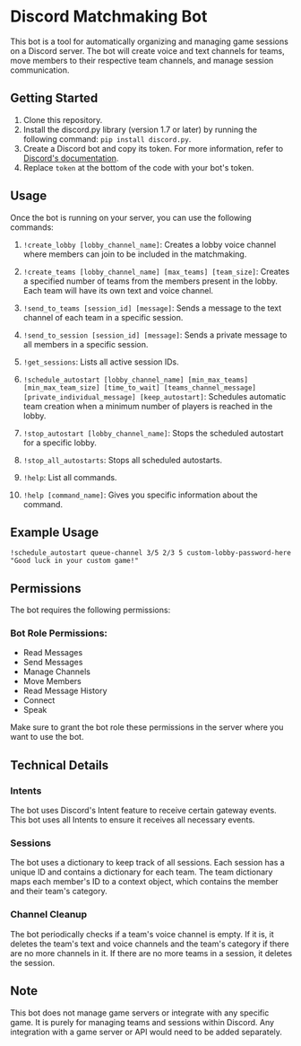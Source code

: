 # Discord Matchmaking Bot

This bot is a tool for automatically organizing and managing game sessions on a Discord server. The bot will create voice and text channels for teams, move members to their respective team channels, and manage session communication.

## Getting Started

1. Clone this repository.
2. Install the discord.py library (version 1.7 or later) by running the following command: `pip install discord.py`.
3. Create a Discord bot and copy its token. For more information, refer to [Discord's documentation](https://discord.com/developers/docs/intro).
4. Replace `token` at the bottom of the code with your bot's token.

## Usage

Once the bot is running on your server, you can use the following commands:

1. `!create_lobby [lobby_channel_name]`: Creates a lobby voice channel where members can join to be included in the matchmaking.

2. `!create_teams [lobby_channel_name] [max_teams] [team_size]`: Creates a specified number of teams from the members present in the lobby. Each team will have its own text and voice channel.

3. `!send_to_teams [session_id] [message]`: Sends a message to the text channel of each team in a specific session.

4. `!send_to_session [session_id] [message]`: Sends a private message to all members in a specific session.

5. `!get_sessions`: Lists all active session IDs.

6. `!schedule_autostart [lobby_channel_name] [min_max_teams] [min_max_team_size] [time_to_wait] [teams_channel_message] [private_individual_message] [keep_autostart]`: Schedules automatic team creation when a minimum number of players is reached in the lobby.

7. `!stop_autostart [lobby_channel_name]`: Stops the scheduled autostart for a specific lobby.

8. `!stop_all_autostarts`: Stops all scheduled autostarts.

9. `!help`: List all commands.

10. `!help [command_name]`: Gives you specific information about the command. 

## Example Usage

`!schedule_autostart queue-channel 3/5 2/3 5 custom-lobby-password-here "Good luck in your custom game!"`

## Permissions

The bot requires the following permissions:

### Bot Role Permissions:

- Read Messages
- Send Messages
- Manage Channels
- Move Members
- Read Message History
- Connect
- Speak

Make sure to grant the bot role these permissions in the server where you want to use the bot.

## Technical Details

### Intents

The bot uses Discord's Intent feature to receive certain gateway events. This bot uses all Intents to ensure it receives all necessary events.

### Sessions

The bot uses a dictionary to keep track of all sessions. Each session has a unique ID and contains a dictionary for each team. The team dictionary maps each member's ID to a context object, which contains the member and their team's category.

### Channel Cleanup

The bot periodically checks if a team's voice channel is empty. If it is, it deletes the team's text and voice channels and the team's category if there are no more channels in it. If there are no more teams in a session, it deletes the session.

## Note

This bot does not manage game servers or integrate with any specific game. It is purely for managing teams and sessions within Discord. Any integration with a game server or API would need to be added separately.
